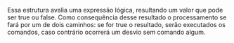 Essa estrutura  avalia uma expressão lógica, resultando um valor que pode ser true ou false.
Como consequência desse resultado o processamento se fará por um de dois caminhos: se for true o resultado, serão executados os comandos, caso contrário ocorrerá um desvio sem comando algum.